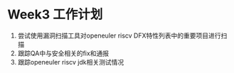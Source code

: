 # Week3 工作计划

1. 尝试使用漏洞扫描工具对openeuler riscv DFX特性列表中的重要项目进行扫描
2. 跟踪QA中与安全相关的fix和通报
3. 跟踪openeuler riscv jdk相关测试情况